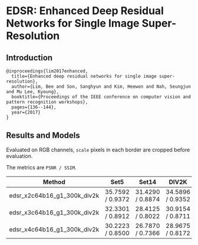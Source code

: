 # EDSR: Enhanced Deep Residual Networks for Single Image Super-Resolution

## Introduction

```
@inproceedings{lim2017enhanced,
  title={Enhanced deep residual networks for single image super-resolution},
  author={Lim, Bee and Son, Sanghyun and Kim, Heewon and Nah, Seungjun and Mu Lee, Kyoung},
  booktitle={Proceedings of the IEEE conference on computer vision and pattern recognition workshops},
  pages={136--144},
  year={2017}
}
```

## Results and Models

Evaluated on RGB channels, `scale` pixels in each border are cropped before evaluation.

The metrics are `PSNR / SSIM`.

|   Method   |  Set5  | Set14 | DIV2K | Download |
|:----------:|:----:|:-----:|:----:|:--------:|
| edsr_x2c64b16_g1_300k_div2k | 35.7592 / 0.9372 | 31.4290 / 0.8874 | 34.5896 / 0.9352 | [model](TODO) &#124; [log](TODO) |
| edsr_x3c64b16_g1_300k_div2k | 32.3301 / 0.8912 | 28.4125 / 0.8022 | 30.9154 / 0.8711 | [model](TODO) &#124; [log](TODO) |
| edsr_x4c64b16_g1_300k_div2k | 30.2223 / 0.8500 | 26.7870 / 0.7366 | 28.9675 / 0.8172 | [model](TODO) &#124; [log](TODO) |
